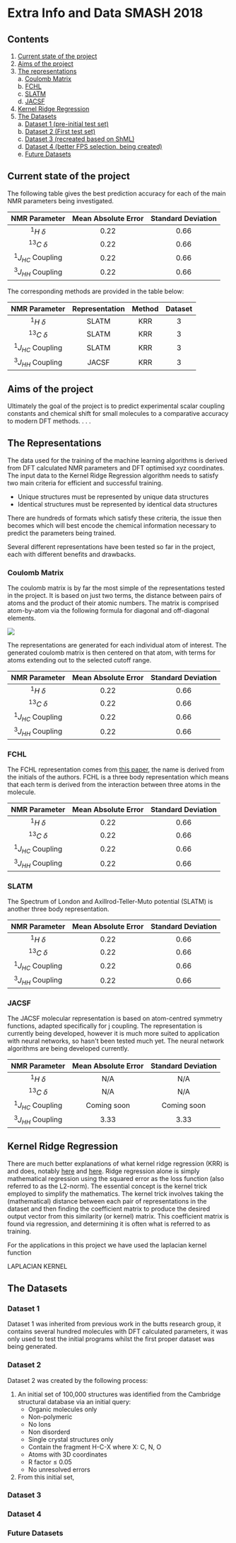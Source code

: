 # Extra Info and Data SMASH 2018

## Contents
1. [Current state of the project](#current-state-of-the-project)
2. [Aims of the project](#aims-of-the-project) 
3. [The representations](#the-representations)  
  a. [Coulomb Matrix](#coulomb-matrix)  
  b. [FCHL](#fchl)  
  c. [SLATM](#slatm)  
  d. [JACSF](#jacsf)  
4. [Kernel Ridge Regression](#kernel-ridge-regression)  
5. [The Datasets](#the-datasets)  
 a. [Dataset 1 (pre-initial test set)](#dataset-1)  
 b. [Dataset 2 (First test set)](#dataset-2)  
 c. [Dataset 3 (recreated based on ShML)](#dataset-3)  
 d. [Dataset 4 (better FPS selection, being created)](#dataset-4)  
 e. [Future Datasets](#future-datasets)  

## Current state of the project
The following table gives the best prediction accuracy for each of the main NMR parameters being investigated.

| NMR Parameter | Mean Absolute Error | Standard Deviation |
|:----:|:----:|:----:|
| $^1H$ $\delta$ | 0.22 | 0.66 |
| $^{13}C$ $\delta$ | 0.22 | 0.66 |
| $^1J_{HC}$ Coupling | 0.22 | 0.66 |
| $^3J_{HH}$ Coupling | 0.22 | 0.66 |

The corresponding methods are provided in the table below:

| NMR Parameter | Representation | Method | Dataset | 
|:----:|:----:|:----:|:---:|
| $^1H$ $\delta$ | SLATM | KRR | 3 |
| $^{13}C$ $\delta$ | SLATM | KRR | 3 |
| $^1J_{HC}$ Coupling | SLATM | KRR | 3 |
| $^3J_{HH}$ Coupling | JACSF | KRR | 3 |

## Aims of the project
Ultimately the goal of the project is to predict experimental scalar coupling constants and chemical shift for small molecules to a comparative accuracy to modern DFT methods. . . .

## The Representations
The data used for the training of the machine learning algorithms is derived from DFT calculated NMR parameters and DFT optimised xyz coordinates. The input data to the Kernel Ridge Regression algorithm needs to satisfy two main criteria for efficient and successful training. 

 - Unique structures must be represented by unique data structures
 - Identical structures must be represented by identical data structures
 
There are hundreds of formats which satisfy these criteria, the issue then becomes which will best encode the chemical information necessary to predict the parameters being trained.

Several different representations have been tested so far in the project, each with different benefits and drawbacks.

### Coulomb Matrix
The coulomb matrix is by far the most simple of the representations tested in the project. It is based on just two terms, the distance between pairs of atoms and the product of their atomic numbers. The matrix is comprised atom-by-atom via the following formula for diagonal and off-diagonal elements. 

![](https://image.ibb.co/johNZe/coulomb_equation.png)

The representations are generated for each individual atom of interest. The generated coulomb matrix is then centered on that atom, with terms for atoms extending out to the selected cutoff range.

| NMR Parameter | Mean Absolute Error | Standard Deviation |
|:----:|:----:|:----:|
| $^1H$ $\delta$ | 0.22 | 0.66 |
| $^{13}C$ $\delta$ | 0.22 | 0.66 |
| $^1J_{HC}$ Coupling | 0.22 | 0.66 |
| $^3J_{HH}$ Coupling | 0.22 | 0.66 |

### FCHL
The FCHL representation comes from [this paper](https://aip.scitation.org/doi/10.1063/1.5020710), the name is derived from the initials of the authors. FCHL is a three body representation which means that each term is derived from the interaction between three atoms in the molecule. 

| NMR Parameter | Mean Absolute Error | Standard Deviation |
|:----:|:----:|:----:|
| $^1H$ $\delta$ | 0.22 | 0.66 |
| $^{13}C$ $\delta$ | 0.22 | 0.66 |
| $^1J_{HC}$ Coupling | 0.22 | 0.66 |
| $^3J_{HH}$ Coupling | 0.22 | 0.66 |

### SLATM
The Spectrum of London and Axillrod-Teller-Muto potential (SLATM) is another three body representation. 

| NMR Parameter | Mean Absolute Error | Standard Deviation |
|:----:|:----:|:----:|
| $^1H$ $\delta$ | 0.22 | 0.66 |
| $^{13}C$ $\delta$ | 0.22 | 0.66 |
| $^1J_{HC}$ Coupling | 0.22 | 0.66 |
| $^3J_{HH}$ Coupling | 0.22 | 0.66 |

### JACSF
The JACSF molecular representation is based on atom-centred symmetry functions, adapted specifically for j coupling. The representation is currently being developed, however it is much more suited to application with neural networks, so hasn't been tested much yet. The neural network algorithms are being developed currently.

| NMR Parameter | Mean Absolute Error | Standard Deviation |
|:----:|:----:|:----:|
| $^1H$ $\delta$ | N/A | N/A |
| $^{13}C$ $\delta$ | N/A | N/A |
| $^1J_{HC}$ Coupling | Coming soon | Coming soon |
| $^3J_{HH}$ Coupling | 3.33 | 3.33 |

## Kernel Ridge Regression
There are much better explanations of what kernel ridge regression (KRR) is and does, notably [here](https://www.ics.uci.edu/~welling/classnotes/papers_class/Kernel-Ridge.pdf) and [here](https://www.youtube.com/watch?v=XUj5JbQihlU&t=3s&frags=pl%2Cwn). Ridge regression alone is simply mathematical regression using the squared error as the loss function (also referred to as the L2-norm). The essential concept is the kernel trick employed to simplify the mathematics. The kernel trick involves taking the (mathematical) distance between each pair of representations in the dataset and then finding the coefficient matrix to produce the desired output vector from this similarity (or kernel) matrix. This coefficient matrix is found via regression, and determining it is often what is referred to as training.

For the applications in this project we have used the laplacian kernel function

LAPLACIAN KERNEL


## The Datasets

### Dataset 1
Dataset 1 was inherited from previous work in the butts research group, it contains several hundred molecules with DFT calculated parameters, it was only used to test the initial programs whilst the first proper dataset was being generated.

### Dataset 2
Dataset 2 was created by the following process:

1. An initial set of 100,000 structures was identified from the Cambridge structural database via an initial query:
   * Organic molecules only
   * Non-polymeric
   * No Ions
   * Non disorderd
   * Single crystal structures only
   * Contain the fragment H-C-X where X: C, N, O
   * Atoms with 3D coordinates
   * R factor $\leq$ 0.05
   * No unresolved errors
2. From this initial set, 

### Dataset 3

### Dataset 4

### Future Datasets
<!--stackedit_data:
eyJoaXN0b3J5IjpbMjExNjY1MzY4MCwtMjA3OTgzOTgwMiwxND
czMzEwMjUsODk4MzMxNjk4LDE4MzE4NDQwMjgsLTYxNDk2Njkz
MSwxNTk4NzQyOTc0LDk3NjQzMjc2Myw1ODY4MTc1NCwtMjAyNT
cxMDUyNCwtMTAzNzMyMzU3OCwtODE4MzMyODMzLC0xODE2MzEw
ODksLTQ1NDE4MDI0MywtODMxNjk3MTkxLC0xNDA2MzM3MTI5LC
00MzkyNzAwMzAsLTE3MDc5MDgyNTUsLTEwODY5MDIxNDNdfQ==

-->